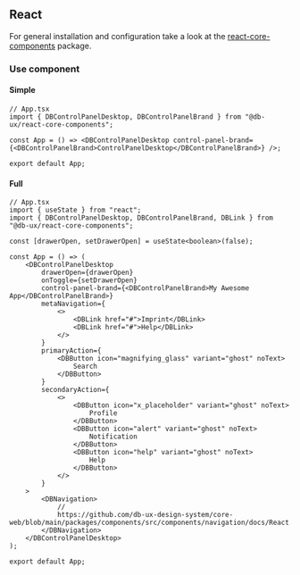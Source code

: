 ## React

For general installation and configuration take a look at the [react-core-components](https://www.npmjs.com/package/@db-ux/react-core-components) package.

### Use component

#### Simple

```tsx App.tsx
// App.tsx
import { DBControlPanelDesktop, DBControlPanelBrand } from "@db-ux/react-core-components";

const App = () => <DBControlPanelDesktop control-panel-brand={<DBControlPanelBrand>ControlPanelDesktop</DBControlPanelBrand>} />;

export default App;
```

#### Full

```tsx App.tsx
// App.tsx
import { useState } from "react";
import { DBControlPanelDesktop, DBControlPanelBrand, DBLink } from "@db-ux/react-core-components";

const [drawerOpen, setDrawerOpen] = useState<boolean>(false);

const App = () => (
	<DBControlPanelDesktop
		drawerOpen={drawerOpen}
		onToggle={setDrawerOpen}
		control-panel-brand={<DBControlPanelBrand>My Awesome App</DBControlPanelBrand>}
		metaNavigation={
			<>
				<DBLink href="#">Imprint</DBLink>
				<DBLink href="#">Help</DBLink>
			</>
		}
		primaryAction={
			<DBButton icon="magnifying_glass" variant="ghost" noText>
				Search
			</DBButton>
		}
		secondaryAction={
			<>
				<DBButton icon="x_placeholder" variant="ghost" noText>
					Profile
				</DBButton>
				<DBButton icon="alert" variant="ghost" noText>
					Notification
				</DBButton>
				<DBButton icon="help" variant="ghost" noText>
					Help
				</DBButton>
			</>
		}
	>
		<DBNavigation>
			//
			https://github.com/db-ux-design-system/core-web/blob/main/packages/components/src/components/navigation/docs/React.md
		</DBNavigation>
	</DBControlPanelDesktop>
);

export default App;
```
